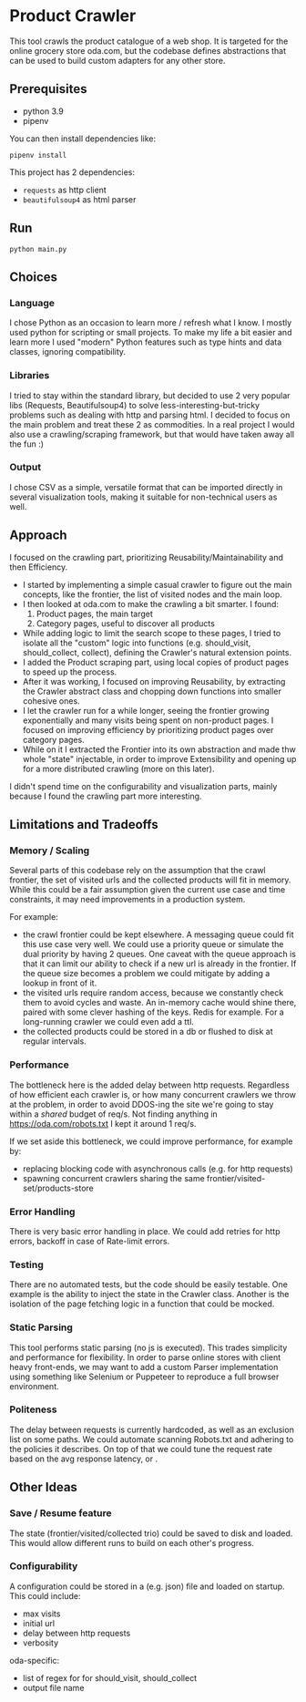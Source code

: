 # Product Crawler

This tool crawls the product catalogue of a web shop. It is targeted for the online grocery store oda.com, but the codebase defines abstractions that can be used to build custom adapters for any other store.


## Prerequisites

- python 3.9
- pipenv

You can then install dependencies like:
```
pipenv install
```

This project has 2 dependencies:
- `requests` as http client
- `beautifulsoup4` as html parser

## Run

```
python main.py
```



## Choices

### Language
I chose Python as an occasion to learn more / refresh what I know. I mostly used python for scripting or small projects. To make my life a bit easier and learn more I used "modern" Python features such as type hints and data classes, ignoring compatibility.

### Libraries
I tried to stay within the standard library, but decided to use 2 very popular libs (Requests, Beautifulsoup4) to solve less-interesting-but-tricky problems such as dealing with http and parsing html. I decided to focus on the main problem and treat these 2 as commodities. In a real project I would also use a crawling/scraping framework, but that would have taken away all the fun :)

### Output
I chose CSV as a simple, versatile format that can be imported directly in several visualization tools, making it suitable for non-technical users as well.

## Approach

I focused on the crawling part, prioritizing Reusability/Maintainability and then Efficiency.

- I started by implementing a simple casual crawler to figure out the main concepts, like the frontier, the list of visited nodes and the main loop.
- I then looked at oda.com to make the crawling a bit smarter. I found:
   1. Product pages, the main target
   2. Category pages, useful to discover all products
- While adding logic to limit the search scope to these pages, I tried to isolate all the "custom" logic into functions (e.g. should_visit, should_collect, collect), defining the Crawler's natural extension points.
- I added the Product scraping part, using local copies of product pages to speed up the process.
- After it was working, I focused on improving Reusability, by extracting the Crawler abstract class and chopping down functions into smaller cohesive ones.
- I let the crawler run for a while longer, seeing the frontier growing exponentially and many visits being spent on non-product pages. I focused on improving efficiency by prioritizing product pages over category pages.
- While on it I extracted the Frontier into its own abstraction and made thw whole "state" injectable, in order to improve Extensibility and opening up for a more distributed crawling (more on this later).

I didn't spend time on the configurability and visualization parts, mainly because I found the crawling part more interesting.


## Limitations and Tradeoffs

### Memory / Scaling
Several parts of this codebase rely on the assumption that the crawl frontier, the set of visited urls and the collected products will fit in memory. While this could be a fair assumption given the current use case and time constraints, it may need improvements in a production system.

For example:
- the crawl frontier could be kept elsewhere. A messaging queue could fit this use case very well. We could use a priority queue or simulate the dual priority by having 2 queues. One caveat with the queue approach is that it can limit our ability to check if a new url is already in the frontier. If the queue size becomes a problem we could mitigate by adding a lookup in front of it.
- the visited urls require random access, because we constantly check them to avoid cycles and waste. An in-memory cache would shine there, paired with some clever hashing of the keys. Redis for example. For a long-running crawler we could even add a ttl.
- the collected products could be stored in a db or flushed to disk at regular intervals.

### Performance
The bottleneck here is the added delay between http requests. Regardless of how efficient each crawler is, or how many concurrent crawlers we throw at the problem, in order to avoid DDOS-ing the site we're going to stay within a *shared* budget of req/s. Not finding anything in https://oda.com/robots.txt I kept it around 1 req/s. 

If we set aside this bottleneck, we could improve performance, for example by:
- replacing blocking code with asynchronous calls (e.g. for http requests)
- spawning concurrent crawlers sharing the same frontier/visited-set/products-store

### Error Handling
There is very basic error handling in place. We could add retries for http errors, backoff in case of Rate-limit errors.

### Testing
There are no automated tests, but the code should be easily testable. One example is the ability to inject the state in the Crawler class. Another is the isolation of the page fetching logic in a function that could be mocked.

### Static Parsing
This tool performs static parsing (no js is executed). This trades simplicity and performance for flexibility. In order to parse online stores with client heavy front-ends, we may want to add a custom Parser implementation using something like Selenium or Puppeteer to reproduce a full browser environment.

### Politeness
The delay between requests is currently hardcoded, as well as an exclusion list on some paths. We could automate scanning Robots.txt and adhering to the policies it describes. On top of that we could tune the request rate based on the avg response latency, or . 


## Other Ideas

### Save / Resume feature
The state (frontier/visited/collected trio) could be saved to disk and loaded. This would allow different runs to build on each other's progress.

### Configurability
A configuration could be stored in a (e.g. json) file and loaded on startup. This could include:

 - max visits
 - initial url
 - delay between http requests
 - verbosity

 oda-specific:
 - list of regex for for should_visit, should_collect
 - output file name
 
